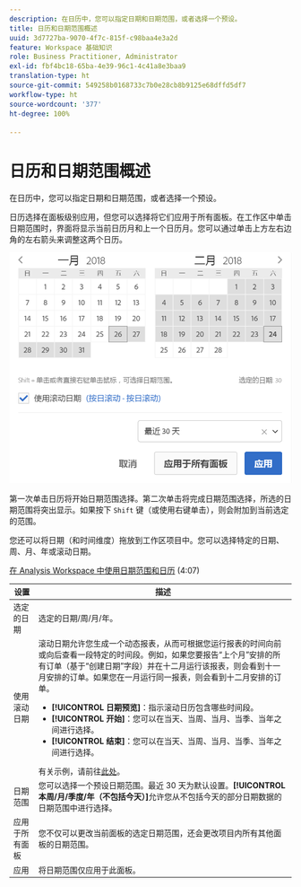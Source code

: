 ```yaml
---
description: 在日历中，您可以指定日期和日期范围，或者选择一个预设。
title: 日历和日期范围概述
uuid: 3d7727ba-9070-4f7c-815f-c98baa4e3a2d
feature: Workspace 基础知识
role: Business Practitioner, Administrator
exl-id: fbf4bc18-65ba-4e39-96c1-4c41a8e3baa9
translation-type: ht
source-git-commit: 549258b0168733c7b0e28cb8b9125e68dffd5df7
workflow-type: ht
source-wordcount: '377'
ht-degree: 100%

---
```


# 日历和日期范围概述

在日历中，您可以指定日期和日期范围，或者选择一个预设。

日历选择在面板级别应用，但您可以选择将它们应用于所有面板。在工作区中单击日期范围时，界面将显示当前日历月和上一个日历月。您可以通过单击上方左右边角的左右箭头来调整这两个日历。

![日历](assets/aw_calendar.png)

第一次单击日历将开始日期范围选择。第二次单击将完成日期范围选择，所选的日期范围将突出显示。如果按下 `Shift` 键（或使用右键单击），则会附加到当前选定的范围。

您还可以将日期（和时间维度）拖放到工作区项目中。您可以选择特定的日期、周、月、年或滚动日期。

[在 Analysis Workspace 中使用日期范围和日历](https://docs.adobe.com/content/help/zh-Hans/analytics-learn/tutorials/analysis-workspace/calendar-and-date-ranges/using-dates-in-analysis-workspace.html) (4:07)

| 设置 | 描述 |
|--- |--- |
| 选定的日期 | 选定的日期/周/月/年。 |
| 使用滚动日期 | 滚动日期允许您生成一个动态报表，从而可根据您运行报表的时间向前或向后查看一段特定的时间段。例如，如果您要报告“上个月”安排的所有订单（基于“创建日期”字段）并在十二月运行该报表，则会看到十一月安排的订单。如果您在一月运行同一报表，则会看到十二月安排的订单。<ul><li>**[!UICONTROL 日期预览]**：指示滚动日历包含哪些时间段。</li><li>**[!UICONTROL 开始]**：您可以在当天、当周、当月、当季、当年之间进行选择。</li><li>**[!UICONTROL 结束]**：您可以在当天、当周、当月、当季、当年之间进行选择。</li></ul>有关示例，请前往[此处](/help/analyze/analysis-workspace/components/calendar-date-ranges/custom-date-ranges.md)。 |
| 日期范围 | 您可以选择一个预设日期范围。最近 30 天为默认设置。**[!UICONTROL 本周/月/季度/年（不包括今天）]**&#x200B;允许您从不包括今天的部分日期数据的日期范围中进行选择。 |
| 应用于所有面板 | 您不仅可以更改当前面板的选定日期范围，还会更改项目内所有其他面板的日期范围。 |
| 应用 | 将日期范围仅应用于此面板。 |
